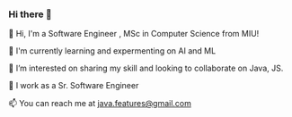 ### Hi there 👋
👋 Hi, I'm a Software Engineer , MSc in Computer Science from MIU! 

🌱 I'm currently learning and expermenting on AI and ML 

👯 I’m interested on sharing my skill and looking to collaborate on Java, JS. 

💼 I work as a Sr. Software Engineer 

📫 You can reach me at java.features@gmail.com


<!--
**adyilam/adyilam** is a ✨ _special_ ✨ repository because its `README.md` (this file) appears on your GitHub profile.

Here are some ideas to get you started:

- 🔭 I’m currently working on ...
- 🌱 I’m currently learning AI and ML
- 👯 I’m looking to collaborate on Java, Js and 
- 🤔 I’m looking for help with ...
- 💬 Ask me about ...
- 📫 How to reach me: ...
- 😄 Pronouns: ...
- ⚡ Fun fact: ...
-->
